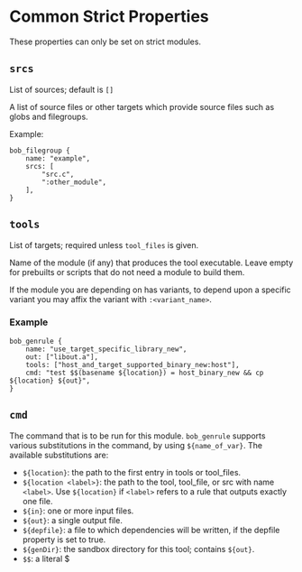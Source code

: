 # Common Strict Properties

These properties can only be set on strict modules.

## `srcs`

List of sources; default is `[]`

A list of source files or other targets which provide source files such as globs and filegroups.

Example:

```bp
bob_filegroup {
    name: "example",
    srcs: [
        "src.c",
        ":other_module",
    ],
}
```

## `tools`

List of targets; required unless `tool_files` is given.

Name of the module (if any) that produces the tool executable. Leave empty
for prebuilts or scripts that do not need a module to build them.

If the module you are depending on has variants, to depend upon a specific variant
you may affix the variant with `:<variant_name>`.

### Example

```bp
bob_genrule {
    name: "use_target_specific_library_new",
    out: ["libout.a"],
    tools: ["host_and_target_supported_binary_new:host"],
    cmd: "test $$(basename ${location}) = host_binary_new && cp ${location} ${out}",
}
```

## `cmd`

The command that is to be run for this module. `bob_genrule` supports various
substitutions in the command, by using `${name_of_var}`. The
available substitutions are:

- `${location}`: the path to the first entry in tools or tool_files.
- `${location <label>}`: the path to the tool, tool_file, or src with name `<label>`. Use `${location}` if `<label>` refers to a rule that outputs exactly one file.
- `${in}`: one or more input files.
- `${out}`: a single output file.
- `${depfile}`: a file to which dependencies will be written, if the depfile property is set to true.
- `${genDir}`: the sandbox directory for this tool; contains `${out}`.
- `$$`: a literal $

